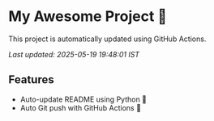 # My Awesome Project 🚀

This project is automatically updated using GitHub Actions.

_Last updated: 2025-05-19 19:48:01 IST_

## Features
- Auto-update README using Python 🐍
- Auto Git push with GitHub Actions 🤖
